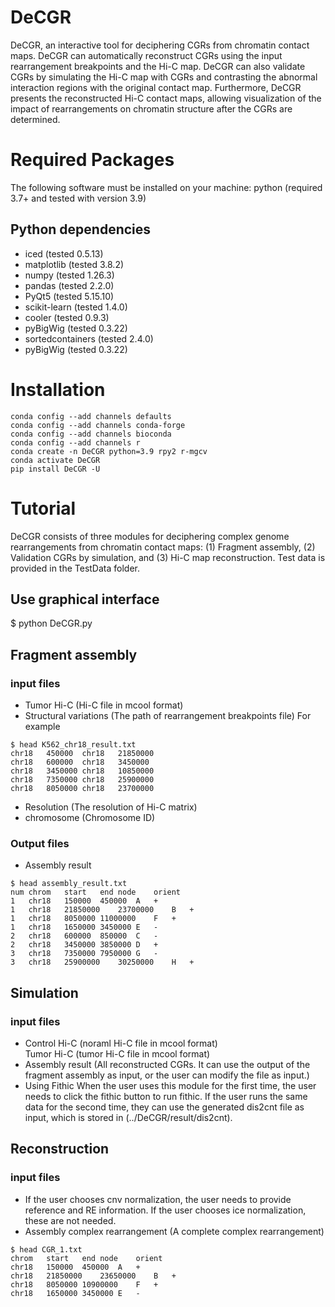 # DeCGR
DeCGR, an interactive tool for deciphering CGRs from chromatin contact maps. DeCGR can automatically reconstruct CGRs using the input rearrangement breakpoints and the Hi-C map. DeCGR can also validate CGRs by simulating the Hi-C map with CGRs and contrasting the abnormal interaction regions with the original contact map. Furthermore, DeCGR presents the reconstructed Hi-C contact maps, allowing visualization of the impact of rearrangements on chromatin structure after the CGRs are determined.
# Required Packages
The following software must be installed on your machine:
python (required 3.7+ and tested with version 3.9)
## Python dependencies
* iced (tested 0.5.13)
* matplotlib (tested 3.8.2)
* numpy (tested 1.26.3)
* pandas (tested 2.2.0)
* PyQt5 (tested 5.15.10) 
* scikit-learn (tested 1.4.0)
* cooler (tested 0.9.3)
* pyBigWig (tested 0.3.22)   
* sortedcontainers (tested 2.4.0)
* pyBigWig (tested 0.3.22)
# Installation
```
conda config --add channels defaults
conda config --add channels conda-forge
conda config --add channels bioconda
conda config --add channels r
conda create -n DeCGR python=3.9 rpy2 r-mgcv
conda activate DeCGR
pip install DeCGR -U
```
# Tutorial
DeCGR consists of three modules for deciphering complex genome rearrangements from chromatin contact maps: (1) Fragment assembly, (2) Validation CGRs by simulation, and (3) Hi-C map reconstruction. Test data is provided in the TestData folder.
## Use graphical interface
$ python DeCGR.py
## Fragment assembly
### input files
* Tumor Hi-C (Hi-C file in mcool format)   
* Structural variations (The path of rearrangement breakpoints file)
For example
```
$ head K562_chr18_result.txt
chr18	450000	chr18	21850000
chr18	600000	chr18	3450000
chr18	3450000	chr18	10850000
chr18	7350000	chr18	25900000
chr18	8050000	chr18	23700000
```
* Resolution (The resolution of Hi-C matrix)
* chromosome (Chromosome ID)
### Output files
* Assembly result
```
$ head assembly_result.txt
num	chrom	start	end	node	orient
1	chr18	150000	450000	A	+
1	chr18	21850000	23700000	B	+
1	chr18	8050000	11000000	F	+
1	chr18	1650000	3450000	E	-
2	chr18	600000	850000	C	-
2	chr18	3450000	3850000	D	+
3	chr18	7350000	7950000	G	-
3	chr18	25900000	30250000	H	+
```
## Simulation
### input files
* Control Hi-C (noraml Hi-C file in mcool format)   
Tumor Hi-C (tumor Hi-C file in mcool format)
* Assembly result (All reconstructed CGRs. It can use the output of the fragment assembly as input, or the user can modify the file as input.)
* Using Fithic
When the user uses this module for the first time, the user needs to click the fithic button to run fithic. If the user runs the same data for the second time, they can use the generated dis2cnt file as input, which is stored in (../DeCGR/result/dis2cnt).
## Reconstruction
### input files
* If the user chooses cnv normalization, the user needs to provide reference and RE information. If the user chooses ice normalization, these are not needed.
* Assembly complex rearrangement (A complete complex rearrangement)
```
$ head CGR_1.txt
chrom	start	end	node	orient
chr18	150000	450000	A	+
chr18	21850000	23650000	B	+
chr18	8050000	10900000	F	+
chr18	1650000	3450000	E	-
```
